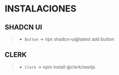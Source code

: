 # INSTALACIONES

## SHADCN UI
>- `Button` → npx shadcn-ui@latest add button

## CLERK
>- `Clerk` → npm install @clerk/nextjs
